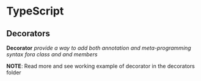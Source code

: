 # TypeScript

## Decorators
**Decorator** *provide a way to add both annotation and meta-programming syntax fora class and and members*

**NOTE**: Read more and see working example of decorator in the decorators folder